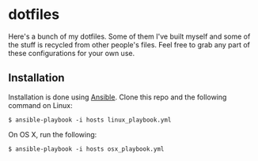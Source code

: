 # dotfiles

Here's a bunch of my dotfiles. Some of them I've built myself and some of the
stuff is recycled from other people's files. Feel free to grab any part of
these configurations for your own use.

## Installation

Installation is done using [Ansible](https://www.ansible.com/).
Clone this repo and the following command on Linux:

    $ ansible-playbook -i hosts linux_playbook.yml

On OS X, run the following:

    $ ansible-playbook -i hosts osx_playbook.yml
